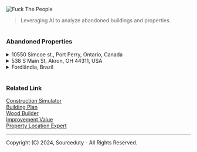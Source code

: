 ![Fuck The People](https://github.com/user-attachments/assets/e427d07a-b423-4f57-b3f7-4ab88089e54f)

> Leveraging AI to analyze abandoned buildings and properties. 

#
### Abandoned Properties

<details><summary>10550 Simcoe st., Port Perry, Ontario, Canada</summary>
<br>

![Abandoned Gas Station](https://github.com/sourceduty/Abandoned_Locations/assets/123030236/ed53f603-efb5-47df-b208-4ff1d6f09fd0)

10550 Simcoe st., Port Perry, Ontario, Canada

```
1. Convenience Store with Gas Station:
   
   - Revitalize the existing structure into a modern convenience store.
   - Add fuel pumps to cater to travelers and locals.
   - Offer a variety of snacks, beverages, and essential items.
   - Include services such as an ATM, lottery tickets, and a small seating area.

2. Community Center:
   
   - Develop a multi-purpose community center.
   - Provide spaces for local events, meetings, and recreational activities.
   - Include a gymnasium, classrooms, and a community kitchen.
   - Offer programs for all age groups, from children to seniors.

3. Cafe or Small Restaurant:
   
   - Open a cozy cafe or a small family restaurant.
   - Use the scenic surroundings to create an inviting outdoor seating area.
   - Serve locally sourced food and beverages.
   - Host events like live music, trivia nights, and community gatherings.

4. Retail Shop:
   
   - Establish a specialty retail shop, such as a local produce market or crafts store.
   - Focus on selling unique, locally made products.
   - Create a space for workshops and demonstrations.
   - Collaborate with local artisans and farmers.

5. Service Station:
    
   - Convert the site into a service station offering car repairs, tire services, and other automotive needs.
   - Include a waiting area with refreshments and Wi-Fi for customers.
   - Offer additional services like car wash and detailing.
   - Provide environmentally friendly options such as recycling oil and batteries.

6. Eco-Friendly Park and Rest Area:
    
   - Transform the space into a small park or rest area with eco-friendly features.
   - Install solar panels and EV charging stations.
   - Landscape with native plants and trees to promote local wildlife.
   - Include picnic areas, walking trails, and informative displays about sustainability.

7. Mixed-Use Development:
    
   - Develop a mixed-use space combining residential units with commercial areas.
   - Design apartments or townhouses with modern amenities.
   - Include commercial spaces for small offices, shops, or cafes on the ground floor.
   - Create a vibrant community hub with shared spaces like gardens and recreational areas.

Steps to Consider Before Development:

   - Conduct a community survey to understand the needs and preferences of local residents.
   - Analyze market demand to ensure the viability of the chosen project.
   - Consult with local authorities for zoning regulations and permits.
   - Develop a detailed business plan and secure necessary funding.
   - Plan for sustainable development practices to minimize environmental impact.
```

#
### Property Locale

Proximity to Key Amenities

Port Perry is a small yet well-serviced community. The property is close to several key amenities. The nearest schools, such as Port Perry High School and R.H. Cornish Public School, are within a 5-10 minute drive, making it convenient for families. Additionally, the Port Perry Hospital is located just a short drive away, ensuring access to healthcare services. For shopping, the Port Perry downtown area, which includes grocery stores, banks, restaurants, and other services, is around 5-10 minutes by car from the property.

Access to Major Highways and Transportation Routes

Simcoe Street is a major road that runs through Port Perry, providing easy access to local and regional routes. The property is about 25 minutes from Highway 407, which connects to the Greater Toronto Area (GTA). Highway 7/12 is also nearby, offering routes to nearby towns like Uxbridge and Whitby. Public transportation options in Port Perry are somewhat limited, so personal vehicle use is the primary mode of travel.

Distance to the City Center or Neighboring Towns

The property is located just south of the core downtown area of Port Perry, around a 5-10 minute drive. Port Perry itself is about a 30-40 minute drive from major urban centers such as Whitby, Oshawa, and Ajax, offering additional amenities, shopping malls, and employment opportunities. The distance to downtown Toronto is roughly 75 km, or around an hour’s drive depending on traffic.

Nearby Recreational Areas or Parks

Port Perry is known for its natural beauty and outdoor recreational opportunities. The property is close to Lake Scugog, offering easy access to waterfront parks, boating, and fishing activities. The surrounding areas also include numerous hiking trails and conservation areas, such as the Nonquon Provincial Wildlife Area, which is ideal for outdoor enthusiasts. Scugog Island and various other parks and green spaces make it a great location for recreational activities.

Overall Summary

10550 Simcoe St. is well-positioned in Port Perry, offering convenient access to essential amenities, highways, and recreational areas. It's ideal for those who prefer a balance between small-town living and accessibility to larger urban centers. Families, in particular, will benefit from nearby schools and healthcare facilities, while outdoor lovers will appreciate the proximity to Lake Scugog and various parks.

<br>
</details>
<details><summary>538 S Main St, Akron, OH 44311, USA</summary>
<br>

![538 S Main St, Akron, OH 44311, USA](https://github.com/sourceduty/Abandoned_Locations/assets/123030236/673377db-e875-4c8c-81ef-614cec992acc)

Deciding what to build to replace an abandoned building involves considering the needs and preferences of the local community, as well as broader urban development goals.

```
Here are some potential options for 538 S Main St, Akron, Ohio:

1. Community Center: A space for local residents to gather, host events, and participate in various programs. This can include a gym, meeting rooms, and spaces for classes or workshops.

2. Mixed-Use Development: Combining residential, commercial, and office spaces can attract a variety of people and businesses, fostering a vibrant neighborhood.

3. Affordable Housing: Addressing housing shortages and providing affordable living options can greatly benefit the community.

4. Green Space or Park: Creating a public park or green space can improve the quality of life, provide recreational opportunities, and enhance the urban environment.

5. Retail and Dining Hub: Developing a space with shops, cafes, and restaurants can stimulate local economy and create a lively social environment.

6. Educational Facility: A school, library, or learning center can serve the community by providing educational resources and opportunities.

7. Health and Wellness Center: A facility offering medical services, fitness classes, and wellness programs can promote health in the community.

8. Cultural or Arts Center: A venue for arts, culture, and performances can enrich the community’s cultural life and attract visitors.

To determine the best option, it would be helpful to:
- Conduct surveys and hold community meetings to gather input from local residents.
- Assess the current and future needs of the area.
- Consider the economic feasibility and potential funding sources.
- Collaborate with city planners, local businesses, and community organizations.
```

Engaging with stakeholders and considering these factors will help ensure that the new development meets the needs and aspirations of the Akron community.

#
### Property Locale

The property at 538 S Main St, Akron, OH 44311 is located conveniently close to downtown Akron, with the city center just 0.6 miles away. This makes it easily accessible either by a short drive or a 10-15 minute walk. Downtown Akron offers a variety of restaurants, businesses, and entertainment venues, making the location ideal for those who enjoy city amenities.

Public transportation is another strong point for this property. The METRO RTA bus service, which covers Akron and Summit County, operates nearby, with bus stops located within 0.2 to 0.5 miles. This makes it easy for residents to access public transportation and commute throughout the city without relying heavily on a car.

For families or individuals concerned with educational institutions, there are several schools within close proximity. The nearest elementary and high schools are about 1.5 to 2 miles away. Furthermore, the property is just 0.5 miles from the University of Akron, making it an excellent choice for students, faculty, or anyone involved with the university.

In terms of recreational options, Lock 3 Park, a popular downtown Akron venue for concerts and events, is just 0.7 miles from the property. Additionally, Summit Lake Park, located about 2 miles away, offers outdoor activities such as trails and lake recreation, perfect for anyone seeking nature and leisure.

When it comes to shopping, residents will find grocery stores like Acme Fresh Market about 1.5 miles away. For larger retail needs, Chapel Hill Mall is located approximately 5 to 6 miles from the property. Downtown Akron also features a number of smaller shops and businesses within 0.5 to 1 mile, providing plenty of convenience for everyday shopping.

Healthcare services are easily accessible as well, with Akron General Hospital, part of the Cleveland Clinic network, just 1.5 miles from the property. Several urgent care centers and smaller clinics are also available within a 1 to 2 mile radius, ensuring quick access to medical care.

For those who travel frequently or need access to major roads, the property’s proximity to I-77, located about 1 mile away, provides easy access to highways connecting Akron with nearby cities such as Cleveland and Canton. This is ideal for commuters or anyone traveling regionally.

In summary, 538 S Main St, Akron, OH 44311 is well-positioned in terms of accessibility and proximity to essential services and amenities, including downtown, schools, parks, shopping, healthcare, and major roadways. This makes it a versatile location suited for a variety of lifestyle needs.

<br>
</details>
<details><summary>Fordlândia, Brazil</summary>
<br>

![Fordlândia, Brazil](https://github.com/sourceduty/Abandoned_Locations/assets/123030236/1373dcb0-790a-43ab-9801-01c34dc2b2a9)

Replacing the abandoned property of Fordlândia in Aveiro, State of Pará, Brazil, requires careful consideration of various factors including economic viability, environmental impact, and community benefits.

```
Here are a few suggestions:

1. Eco-tourism Resort:

   - Utilize the unique historical background and the natural surroundings to develop an eco-tourism destination.
   - Activities can include guided tours of the old rubber plantations, bird watching, river tours, and educational programs about the Amazon rainforest.

2. Research and Educational Center:

   - Establish a research center focused on tropical agriculture, sustainable forestry, and biodiversity.
   - Collaborate with universities and research institutions worldwide for programs and studies.

3. Agroforestry Project:

   - Implement an agroforestry system that combines agriculture and forestry to create sustainable land-use practices.
   - Focus on crops like rubber, cocoa, coffee, and native fruits, integrating them with the preservation of native forest areas.

4. Community Development Hub:

   - Develop the area into a community center that includes housing, healthcare, and educational facilities for the local population.
   - Promote sustainable livelihoods through vocational training and small-scale enterprises.

5. Renewable Energy Plant:

   - Utilize the land for a renewable energy project, such as a solar or bioenergy plant.
   - Support the local community with job creation and sustainable energy solutions.

6. Cultural Heritage Site:

   - Preserve the historical buildings and structures, turning Fordlândia into a cultural heritage site.
   - Develop museums, cultural centers, and art spaces to attract tourists and educate people about the region's history.

7. Wildlife Sanctuary:

   - Convert the area into a wildlife sanctuary to protect local flora and fauna.
   - Create programs for conservation, research, and ecotourism to support sustainable development.
```

Each of these options has the potential to bring significant benefits to the region while respecting the historical and environmental context of Fordlândia. Engaging with local stakeholders and experts will be crucial in deciding the most appropriate and sustainable use of the property.

<br>
</details>

#
### Related Link

[Construction Simulator](https://chat.openai.com/g/g-HJGQpAmKa-construction-simulator)
<br>
[Building Plan](https://chat.openai.com/g/g-csXtuEdzH-building-plan)
<br>
[Wood Builder](https://chat.openai.com/g/g-EFy1XUX9P-wood-builder)
<br>
[Improvement Value](https://github.com/sourceduty/Improvement_Value)
<br>
[Property Location Expert](https://github.com/sourceduty/Property_Location_Expert)

***
Copyright (C) 2024, Sourceduty - All Rights Reserved.

